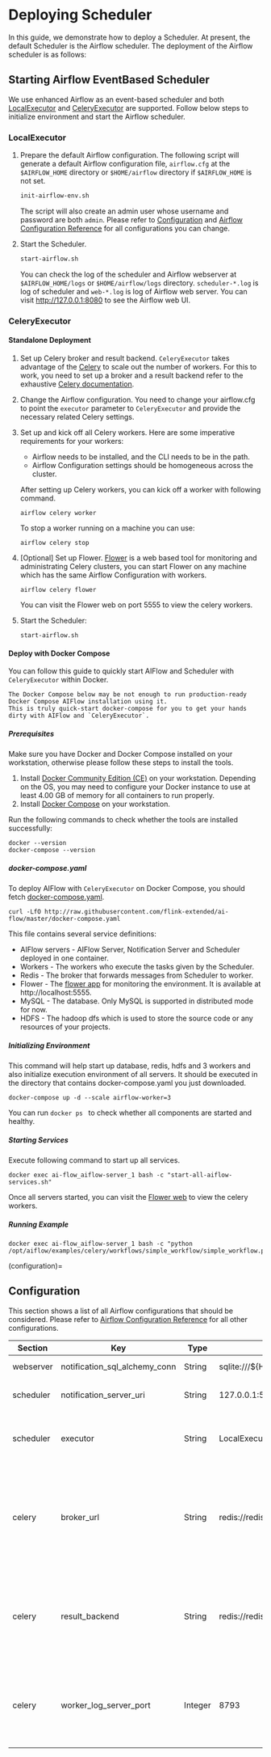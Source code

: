 # Deploying Scheduler

In this guide, we demonstrate how to deploy a Scheduler. At present, the default Scheduler is the Airflow scheduler. The
deployment of the Airflow scheduler is as follows:

## Starting Airflow EventBased Scheduler

We use enhanced Airflow as an event-based scheduler and both
[LocalExecutor](https://airflow.apache.org/docs/apache-airflow/stable/executor/local.html) and
[CeleryExecutor](https://airflow.apache.org/docs/apache-airflow/stable/executor/celery.html) are supported. Follow below
steps to initialize environment and start the Airflow scheduler.

### LocalExecutor

1. Prepare the default Airflow configuration. The following script will generate a default Airflow configuration
   file, `airflow.cfg` at the `$AIRFLOW_HOME` directory or `$HOME/airflow` directory if `$AIRFLOW_HOME` is not set.

   ```bash
   init-airflow-env.sh
   ```

   The script will also create an admin user whose username and password are both `admin`. Please refer
   to [Configuration](configuration) and
   [Airflow Configuration Reference](https://airflow.apache.org/docs/apache-airflow/2.0.0/configurations-ref.html) for
   all configurations you can change.

2. Start the Scheduler.

   ```bash
   start-airflow.sh
   ```

   You can check the log of the scheduler and Airflow webserver at `$AIRFLOW_HOME/logs` or `$HOME/airflow/logs`
   directory. `scheduler-*.log` is log of scheduler and `web-*.log` is log of Airflow web server. You can
   visit http://127.0.0.1:8080 to see the Airflow web UI.

### CeleryExecutor

#### Standalone Deployment

1. Set up Celery broker and result backend. `CeleryExecutor` takes advantage of the [Celery](https://docs.celeryproject.org/en/stable/index.html) to
   scale out the number of workers. For this to work, you need to set up a broker and a result backend refer to the exhaustive [Celery documentation](https://docs.celeryproject.org/en/latest/getting-started/backends-and-brokers/index.html).
   
2. Change the Airflow configuration. You need to change your airflow.cfg to point the `executor` parameter to `CeleryExecutor` and provide the necessary related Celery settings.

3. Set up and kick off all Celery workers. Here are some imperative requirements for your workers:
   * Airflow needs to be installed, and the CLI needs to be in the path.
   * Airflow Configuration settings should be homogeneous across the cluster.

   After setting up Celery workers, you can kick off a worker with following command.
   ```
   airflow celery worker
   ```
   To stop a worker running on a machine you can use:
   ```
   airflow celery stop
   ```

4. \[Optional\] Set up Flower.
   [Flower](https://flower.readthedocs.io/en/latest/) is a web based tool for monitoring and administrating Celery clusters, you can start Flower on any
   machine which has the same Airflow Configuration with workers.
   ```shell script
   airflow celery flower
   ```
   You can visit the Flower web on port 5555 to view the celery workers.

5. Start the Scheduler:
   ```
   start-airflow.sh
   ```

#### Deploy with Docker Compose

You can follow this guide to quickly start AIFlow and Scheduler with `CeleryExecutor` within Docker.

```{note}
The Docker Compose below may be not enough to run production-ready Docker Compose AIFlow installation using it.
This is truly quick-start docker-compose for you to get your hands dirty with AIFlow and `CeleryExecutor`.
```

##### Prerequisites

Make sure you have Docker and Docker Compose installed on your workstation,
otherwise please follow these steps to install the tools.

1. Install [Docker Community Edition (CE)](https://docs.docker.com/engine/install/) on your workstation. Depending on the OS, you may need to configure your Docker instance to use at least 4.00 GB of memory for all containers to run properly.
2. Install [Docker Compose](https://docs.docker.com/compose/install/) on your workstation.

Run the following commands to check whether the tools are installed successfully:
```shell script
docker --version
docker-compose --version
```

##### docker-compose.yaml
To deploy AIFlow with `CeleryExecutor` on Docker Compose, you should fetch [docker-compose.yaml](http://raw.githubusercontent.com/flink-extended/ai-flow/master/docker-compose.yaml).

```shell script
curl -LfO http://raw.githubusercontent.com/flink-extended/ai-flow/master/docker-compose.yaml
```

This file contains several service definitions:

* AIFlow servers - AIFlow Server, Notification Server and Scheduler deployed in one container.
* Workers - The workers who execute the tasks given by the Scheduler.
* Redis - The broker that forwards messages from Scheduler to worker.
* Flower -  The [flower app](https://flower.readthedocs.io/en/latest/) for monitoring the environment. It is available at http://localhost:5555.
* MySQL - The database. Only MySQL is supported in distributed mode for now.
* HDFS - The hadoop dfs which is used to store the source code or any resources of your projects.

##### Initializing Environment

This command will help start up database, redis, hdfs and 3 workers and also initialize execution environment of all servers.
It should be executed in the directory that contains docker-compose.yaml you just downloaded.
```shell script
docker-compose up -d --scale airflow-worker=3
```
You can run ```docker ps ``` to check whether all components are started and healthy.

##### Starting Services

Execute following command to start up all services.
```shell script
docker exec ai-flow_aiflow-server_1 bash -c "start-all-aiflow-services.sh"
```
Once all servers started, you can visit the [Flower web](http://127.0.0.1:5555/) to view the celery workers.

##### Running Example
```shell script
docker exec ai-flow_aiflow-server_1 bash -c "python /opt/aiflow/examples/celery/workflows/simple_workflow/simple_workflow.py"
```

(configuration)=

## Configuration

This section shows a list of all Airflow configurations that should be considered. Please refer to
[Airflow Configuration Reference](https://airflow.apache.org/docs/apache-airflow/2.0.0/configurations-ref.html) for all
other configurations.

|Section|Key|Type|Default|Description|
|---|---|---|---|---|
|webserver|notification_sql_alchemy_conn|String|sqlite:///${HOME}/notification_service/ns.db|The notification service db connection.|
|scheduler|notification_server_uri|String|127.0.0.1:50052|The notification server uri used by EventBasedSchedulerJob.|
|scheduler|executor|String|LocalExecutor|The executor class that airflow should use. Choices include ``LocalExecutor``, ``CeleryExecutor``.|
|celery|broker_url|String|redis://redis:6379/0|The Celery broker URL. Celery supports RabbitMQ, Redis and experimentally a sqlalchemy database. Refer to the Celery documentation for more information. This is useful when using ``CeleryExecutor``.|
|celery|result_backend|String|redis://redis:6379/0|The Celery result_backend. This status is used by the scheduler to update the state of the task. The use of a database is highly recommended. This is useful when using ``CeleryExecutor``.|
|celery|worker_log_server_port|Integer|8793|The port on which the logs are served. It needs to be unused, and open visible from the main web server to connect into the workers. This is useful when using ``CeleryExecutor``.|
